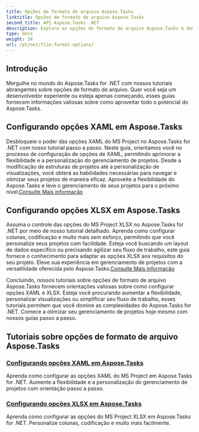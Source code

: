 ```yaml
---
title: Opções de formato de arquivo Aspose.Tasks
linktitle: Opções de formato de arquivo Aspose.Tasks
second_title: API Aspose.Tasks .NET
description: Explore as opções de formato de arquivo Aspose.Tasks e domine a configuração de opções XAML e XLSX em Aspose.Tasks .NET. Eleve o gerenciamento de projetos com dicas de personalização.
type: docs
weight: 34
url: /pt/net/file-format-options/
---
```


## Introdução

Mergulhe no mundo do Aspose.Tasks for .NET com nossos tutoriais abrangentes sobre opções de formato de arquivo. Quer você seja um desenvolvedor experiente ou esteja apenas começando, esses guias fornecem informações valiosas sobre como aproveitar todo o potencial do Aspose.Tasks.

## Configurando opções XAML em Aspose.Tasks

 Desbloqueie o poder das opções XAML do MS Project no Aspose.Tasks for .NET com nosso tutorial passo a passo. Neste guia, orientamos você no processo de configuração de opções de XAML, permitindo aprimorar a flexibilidade e a personalização do gerenciamento de projetos. Desde a modificação de estruturas de projetos até a personalização de visualizações, você obterá as habilidades necessárias para navegar e otimizar seus projetos de maneira eficaz. Aproveite a flexibilidade do Aspose.Tasks e leve o gerenciamento de seus projetos para o próximo nível.[Consulte Mais informação](./configuring-xaml-options/)

## Configurando opções XLSX em Aspose.Tasks

Assuma o controle das opções do MS Project XLSX no Aspose.Tasks for .NET por meio de nosso tutorial detalhado. Aprenda como configurar colunas, codificação e muito mais sem esforço, permitindo que você personalize seus projetos com facilidade. Esteja você buscando um layout de dados específico ou precisando agilizar seu fluxo de trabalho, este guia fornece o conhecimento para adaptar as opções XLSX aos requisitos do seu projeto. Eleve sua experiência em gerenciamento de projetos com a versatilidade oferecida pelo Aspose.Tasks.[Consulte Mais informação](./configuring-xlsx-options/)

Concluindo, nossos tutoriais sobre opções de formato de arquivo Aspose.Tasks fornecem orientações valiosas sobre como configurar opções XAML e XLSX. Esteja você procurando aumentar a flexibilidade, personalizar visualizações ou simplificar seu fluxo de trabalho, esses tutoriais permitem que você domine as complexidades do Aspose.Tasks for .NET. Comece a otimizar seu gerenciamento de projetos hoje mesmo com nossos guias passo a passo.

## Tutoriais sobre opções de formato de arquivo Aspose.Tasks
### [Configurando opções XAML em Aspose.Tasks](./configuring-xaml-options/)
Aprenda como configurar as opções XAML do MS Project em Aspose.Tasks for .NET. Aumente a flexibilidade e a personalização do gerenciamento de projetos com orientação passo a passo.
### [Configurando opções XLSX em Aspose.Tasks](./configuring-xlsx-options/)
Aprenda como configurar as opções do MS Project XLSX em Aspose.Tasks for .NET. Personalize colunas, codificação e muito mais facilmente.